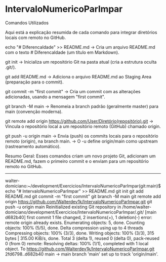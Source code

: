 # IntervaloNumericoParImpar


Comandos Utilizados

Aqui está a explicação resumida de cada comando para integrar diretórios locais com remoto no GitHub.

echo "# DiferencaIdade" >> README.md → Cria um arquivo README.md com o texto # DiferencaIdade (um título em Markdown).

git init → Inicializa um repositório Git na pasta atual (cria a estrutura oculta .git/).

git add README.md → Adiciona o arquivo README.md ao Staging Area (preparação para o commit).

git commit -m "first commit" → Cria um commit com as alterações adicionadas, usando a mensagem "first commit".

git branch -M main → Renomeia a branch padrão (geralmente master) para main (convenção moderna).

git remote add origin https://github.com/User/Diretório(repositório).git → Vincula o repositório local a um repositório remoto (GitHub) chamado origin.

git push -u origin main → Envia (push) os commits locais para o repositório remoto (origin), na branch main. → O -u define origin/main como upstream (rastreamento automático).

Resumo Geral: Esses comandos criam um novo projeto Git, adicionam um README.md, fazem o primeiro commit e o enviam para um repositório remoto no GitHub.

***************************************************************************************************************************

walter-domiciano:~/development/Exercicios/IntervaloNumericoParImpar(git:main)$ echo "# IntervaloNumericoParImpar" >> README.md
git init
git add README.md
git commit -m "first commit"
git branch -M main
git remote add origin https://github.com/Walterdev1k/IntervaloNumericoParImpar.git
git push -u origin main
Reinitialized existing Git repository in /home/walter-domiciano/development/Exercicios/IntervaloNumericoParImpar/.git/
[main d682b40] first commit
 1 file changed, 2 insertions(+), 1 deletion(-)
error: remote origin already exists.
Enumerating objects: 5, done.
Counting objects: 100% (5/5), done.
Delta compression using up to 4 threads
Compressing objects: 100% (3/3), done.
Writing objects: 100% (3/3), 315 bytes | 315.00 KiB/s, done.
Total 3 (delta 1), reused 0 (delta 0), pack-reused 0 (from 0)
remote: Resolving deltas: 100% (1/1), completed with 1 local object.
To https://github.com/Walterdev1k/IntervaloNumericoParImpar.git
   2fd6798..d682b40  main -> main
branch 'main' set up to track 'origin/main'.
